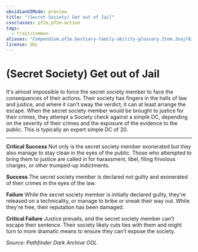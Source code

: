 ```yaml
---
obsidianUIMode: preview
title: "(Secret Society) Get out of Jail"
cssclasses: pf2e,pf2e-action
tags:
  - trait/common
aliases: "Compendium.pf2e.bestiary-family-ability-glossary.Item.3oajfAIPSf77dSBL"
license: OGL
---
```

# (Secret Society) Get out of Jail

### 






It's almost impossible to force the secret society member to face the consequences of their actions. Their society has fingers in the halls of law and justice, and where it can't sway the verdict, it can at least arrange the escape. When the secret society member would be brought to justice for their crimes, they attempt a Society check against a simple DC, depending on the severity of their crimes and the exposure of the evidence to the public. This is typically an expert simple DC of 20.

* * *

**Critical Success** Not only is the secret society member exonerated but they also manage to stay clean in the eyes of the public. Those who attempted to bring them to justice are called in for harassment, libel, filing frivolous charges, or other trumped-up indictments.

**Success** The secret society member is declared not guilty and exonerated of their crimes in the eyes of the law.

**Failure** While the secret society member is initially declared guilty, they're released on a technicality, or manage to bribe or sneak their way out. While they're free, their reputation has been damaged.

**Critical Failure** Justice prevails, and the secret society member can't escape their sentence. Their society likely cuts ties with them and might turn to more dramatic means to ensure they can't expose the society.

*Source: Pathfinder Dark Archive*
*OGL*